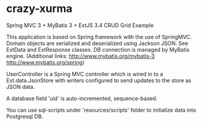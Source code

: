 # crazy-xurma
Spring MVC 3 + MyBatis 3 + ExtJS 3.4 CRUD Grid Example

This application is based on Spring framework with the use of SpringMVC.
Domain objects are serialized and deserialized using Jackson JSON. See ExtData and ExtResponse classes.
DB connection is managed by MyBatis engine. 
(Additional links:
http://www.mybatis.org/mybatis-3
http://www.mybatis.org/spring)

UserController is a Spring MVC controller which is wired in to a Ext.data.JsonStore 
with writers configured to send updates to the store as JSON data.

A database field 'uid' is auto-incremented, sequence-based.

You can use sql-scripts under 'resources/scripts' folder to initialize data into Postgresql DB.
